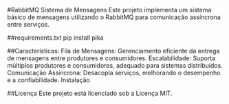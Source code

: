 #RabbitMQ Sistema de Mensagens
Este projeto implementa um sistema básico de mensagens utilizando o RabbitMQ para comunicação assíncrona entre serviços.

##requirements.txt
pip install pika

##Características:
Fila de Mensagens: Gerenciamento eficiente da entrega de mensagens entre produtores e consumidores.
Escalabilidade: Suporta múltiplos produtores e consumidores, adequado para sistemas distribuídos.
Comunicação Assíncrona: Desacopla serviços, melhorando o desempenho e a confiabilidade.
Instalação

##Licença
Este projeto está licenciado sob a Licença MIT.
